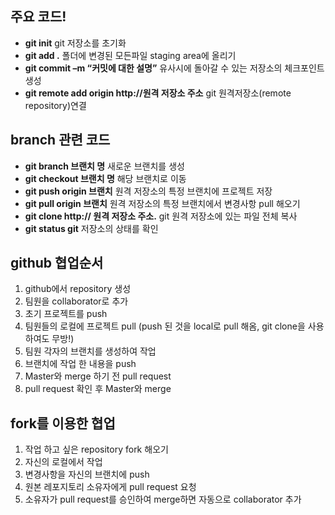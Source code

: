 ## 주요 코드!
* **git init**  git 저장소를 초기화
* **git add .**  폴더에 변경된 모든파일 staging area에 올리기
* **git commit –m “커밋에 대한 설명”** 유사시에 돌아갈 수 있는 저장소의 체크포인트 생성
* **git remote add origin http://원격 저장소 주소** git 원격저장소(remote repository)연결
## branch 관련 코드
* **git branch 브랜치 명** 새로운 브랜치를 생성
* **git checkout 브랜치 명** 해당 브랜치로 이동
* **git push origin 브랜치** 원격 저장소의 특정 브랜치에 프로젝트 저장
* **git pull origin 브랜치** 원격 저장소의 특정 브랜치에서 변경사항 pull 해오기
* **git clone http:// 원격 저장소 주소.** git 원격 저장소에 있는 파일 전체 복사
* **git status git** 저장소의 상태를 확인

## github 협업순서

1. github에서 repository 생성
2. 팀원을 collaborator로 추가
3. 초기 프로젝트를 push
4. 팀원들의 로컬에 프로젝트 pull (push 된 것을 local로 pull 해옴, git clone을 사용하여도 무방!)
5. 팀원 각자의 브랜치를 생성하여 작업
6. 브랜치에 작업 한 내용을 push
7. Master와 merge 하기 전 pull request
8. pull request 확인 후 Master와 merge

## fork를 이용한 협업 

1. 작업 하고 싶은 repository fork 해오기
2. 자신의 로컬에서 작업
3. 변경사항을 자신의 브랜치에 push
4. 원본 레포지토리 소유자에게 pull request 요청
5. 소유자가 pull request를 승인하여 merge하면 자동으로 collaborator 추가
